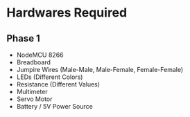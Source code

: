 # Hardwares Required

## Phase 1

- NodeMCU 8266
- Breadboard
- Jumpire Wires (Male-Male, Male-Female, Female-Female)
- LEDs (Different Colors)
- Resistance (Different Values)
- Multimeter
- Servo Motor
- Battery / 5V Power Source